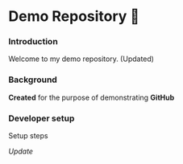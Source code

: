 # Demo Repository 👋

### Introduction
Welcome to my demo repository. (Updated)

### Background
**Created** for the purpose of demonstrating **GitHub**

### Developer setup
Setup steps

_Update_
